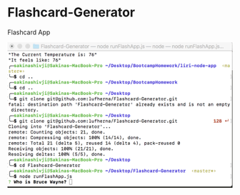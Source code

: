 # Flashcard-Generator
Flashcard App

![gif](https://github.com/lufherna/Flashcard-Generator/blob/master/flashCard.gif)
